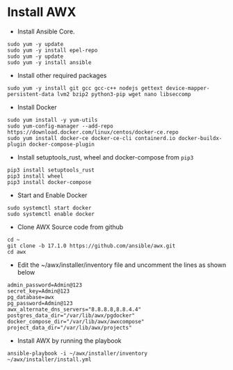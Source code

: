 # Install AWX
- Install Ansible Core.
```
sudo yum -y update
sudo yum -y install epel-repo
sudo yum -y update
sudo yum -y install ansible
```
- Install other required packages
```
sudo yum -y install git gcc gcc-c++ nodejs gettext device-mapper-persistent-data lvm2 bzip2 python3-pip wget nano libseccomp
```
- Install Docker
```
sudo yum install -y yum-utils
sudo yum-config-manager --add-repo https://download.docker.com/linux/centos/docker-ce.repo
sudo yum install docker-ce docker-ce-cli containerd.io docker-buildx-plugin docker-compose-plugin
```
- Install setuptools_rust, wheel and docker-compose from `pip3`
```
pip3 install setuptools_rust
pip3 install wheel
pip3 install docker-compose
```

- Start and Enable Docker
```
sudo systemctl start docker
sudo systemctl enable docker
```

- Clone AWX Source code from github
```
cd ~
git clone -b 17.1.0 https://github.com/ansible/awx.git
cd awx
```
- Edit the ~/awx/installer/inventory file and uncomment the lines as shown below
```
admin_password=Admin@123
secret_key=Admin@123
pg_database=awx
pg_password=Admin@123
awx_alternate_dns_servers="8.8.8.8,8.8.4.4"
postgres_data_dir="/var/lib/awx/pgdocker"
docker_compose_dir="/var/lib/awx/awxcompose"
project_data_dir="/var/lib/awx/projects"
```
- Install AWX by running the playbook
```
ansible-playbook -i ~/awx/installer/inventory ~/awx/installer/install.yml
```

